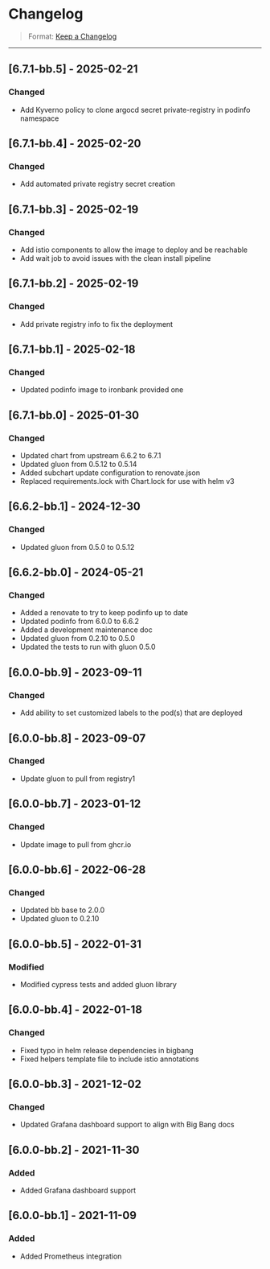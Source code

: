 # Changelog

> Format: [Keep a Changelog](https://keepachangelog.com/en/1.0.0/)

---
## [6.7.1-bb.5] - 2025-02-21

### Changed

- Add Kyverno policy to clone argocd secret private-registry in podinfo namespace

## [6.7.1-bb.4] - 2025-02-20

### Changed

- Add automated private registry secret creation 

## [6.7.1-bb.3] - 2025-02-19

### Changed

- Add istio components to allow the image to deploy and be reachable
- Add wait job to avoid issues with the clean install pipeline

## [6.7.1-bb.2] - 2025-02-19

### Changed

- Add private registry info to fix the deployment

## [6.7.1-bb.1] - 2025-02-18

### Changed

- Updated podinfo image to ironbank provided one

## [6.7.1-bb.0] - 2025-01-30

### Changed

- Updated chart from upstream 6.6.2 to 6.7.1
- Updated gluon from 0.5.12 to 0.5.14
- Added subchart update configuration to renovate.json
- Replaced requirements.lock with Chart.lock for use with helm v3

## [6.6.2-bb.1] - 2024-12-30

### Changed

- Updated gluon from 0.5.0 to 0.5.12

## [6.6.2-bb.0] - 2024-05-21

### Changed

- Added a renovate to try to keep podinfo up to date
- Updated podinfo from 6.0.0 to 6.6.2
- Added a development maintenance doc
- Updated gluon from 0.2.10 to 0.5.0
- Updated the tests to run with gluon 0.5.0

## [6.0.0-bb.9] - 2023-09-11

### Changed

- Add ability to set customized labels to the pod(s) that are deployed

## [6.0.0-bb.8] - 2023-09-07

### Changed

- Update gluon to pull from registry1

## [6.0.0-bb.7] - 2023-01-12

### Changed

- Update image to pull from ghcr.io

## [6.0.0-bb.6] - 2022-06-28

### Changed

- Updated bb base to 2.0.0
- Updated gluon to 0.2.10

## [6.0.0-bb.5] - 2022-01-31

### Modified

- Modified cypress tests and added gluon library

## [6.0.0-bb.4] - 2022-01-18

### Changed

- Fixed typo in helm release dependencies in bigbang
- Fixed helpers template file to include istio annotations

## [6.0.0-bb.3] - 2021-12-02

### Changed

- Updated Grafana dashboard support to align with Big Bang docs

## [6.0.0-bb.2] - 2021-11-30

### Added

- Added Grafana dashboard support

## [6.0.0-bb.1] - 2021-11-09

### Added

- Added Prometheus integration
